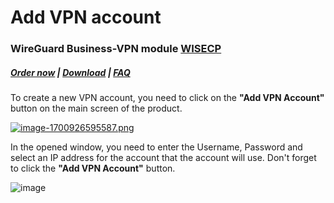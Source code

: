 # Add VPN account

### WireGuard Business-VPN module **[WISECP](https://puqcloud.com/link.php?id=78)** 

##### [Order now](https://puqcloud.com/index.php?rp=/store/wisecp-module-wireguard-business-vpn) | [Download](https://download.puqcloud.com/WISECP/Product/PUQ_WISECP-WireGuard-Business-VPN/) | [FAQ](https://faq.puqcloud.com/)

To create a new VPN account, you need to click on the **"Add VPN Account"** button on the main screen of the product.

[![image-1700926595587.png](https://doc.puq.info/uploads/images/gallery/2023-11/scaled-1680-/image-1700926595587.png)](https://doc.puq.info/uploads/images/gallery/2023-11/image-1700926595587.png)

In the opened window, you need to enter the Username, Password and select an IP address for the account that the account will use. Don't forget to click the **"Add VPN Account"** button.

![image](https://github.com/PUQ-sp-z-o-o/WISECP-Module-WireGuard-Business-VPN/assets/81689153/70705735-f93f-43b0-8f37-a08a8f28c950)
